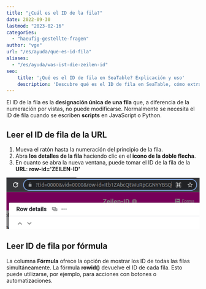 ```yaml
---
title: "¿Cuál es el ID de la fila?"
date: 2022-09-30
lastmod: "2023-02-16"
categories: 
  - "haeufig-gestellte-fragen"
author: "vge"
url: "/es/ayuda/que-es-id-fila"
aliases:
  - "/es/ayuda/was-ist-die-zeilen-id"
seo:
    title: '¿Qué es el ID de fila en SeaTable? Explicación y uso'
    description: 'Descubre qué es el ID de fila en SeaTable, cómo extraerlo y cuándo se requiere en scripts y automatizaciones para tus bases de datos.'
---
```


El ID de la fila es la **designación única de una fila** que, a diferencia de la numeración por vistas, no puede modificarse. Normalmente se necesita el ID de fila cuando se escriben **scripts** en JavaScript o Python.

## Leer el ID de fila de la URL

1. Mueva el ratón hasta la numeración del principio de la fila.
2. Abra **los detalles de la fila** haciendo clic en el **icono de la doble flecha**.
3. En cuanto se abra la nueva ventana, puede tomar el ID de la fila de la **URL**: **row-id='ZEILEN-ID'**

![Leer el ID de fila de la URL](images/get-row-id-from-url.png)

## Leer ID de fila por fórmula

La columna **Fórmula** ofrece la opción de mostrar los ID de todas las filas simultáneamente. La fórmula **rowid()** devuelve el ID de cada fila. Esto puede utilizarse, por ejemplo, para acciones con botones o automatizaciones.
